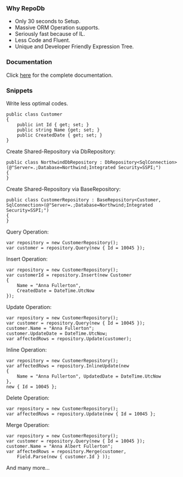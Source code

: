### Why RepoDb

 - Only 30 seconds to Setup.
 - Massive ORM Operation supports.
 - Seriously fast because of IL.
 - Less Code and Fluent.
 - Unique and Developer Friendly Expression Tree.

### Documentation
Click [here](https://repodb.readthedocs.io/en/latest/index.html) for the complete documentation.

### Snippets

Write less optimal codes.
```
public class Customer
{
	public int Id { get; set; }
	public string Name {get; set; }
	public CreatedDate { get; set; }
}
```
Create Shared-Repository via DbRepository:
```
public class NorthwindDbRepository : DbRepository<SqlConnection>(@"Server=.;Database=Northwind;Integrated Security=SSPI;")
{
}
```
Create Shared-Repository via BaseRepository:
```
public class CustomerRepository : BaseRepository<Customer, SqlConnection>(@"Server=.;Database=Northwind;Integrated Security=SSPI;")
{
}
```
Query Operation:
```
var repository = new CustomerRepository();
var customer = repository.Query(new { Id = 10045 });
```
Insert Operation:
```
var repository = new CustomerRepository();
var customerId = repository.Insert(new Customer
{
	Name = "Anna Fullerton",
	CreatedDate = DateTime.UtcNow
});
```
Update Operation:
```
var repository = new CustomerRepository();
var customer = repository.Query(new { Id = 10045 });
customer.Name = "Anna Fullerton";
customer.UpdateDate = DateTime.UtcNow;
var affectedRows = repository.Update(customer);
```
Inline Operation:
```
var repository = new CustomerRepository();
var affectedRows = repository.InlineUpdate(new
{
	Name = "Anna Fullerton", UpdatedDate = DateTime.UtcNow
},
new { Id = 10045 };
```
Delete Operation:
```
var repository = new CustomerRepository();
var affectedRows = repository.Update(new { Id = 10045 };
```
Merge Operation:
```
var repository = new CustomerRepository();
var customer = repository.Query(new { Id = 10045 });
customer.Name = "Anna Albert Fullerton";
var affectedRows = repository.Merge(customer,
	Field.Parse(new { customer.Id } ));
```
And many more...